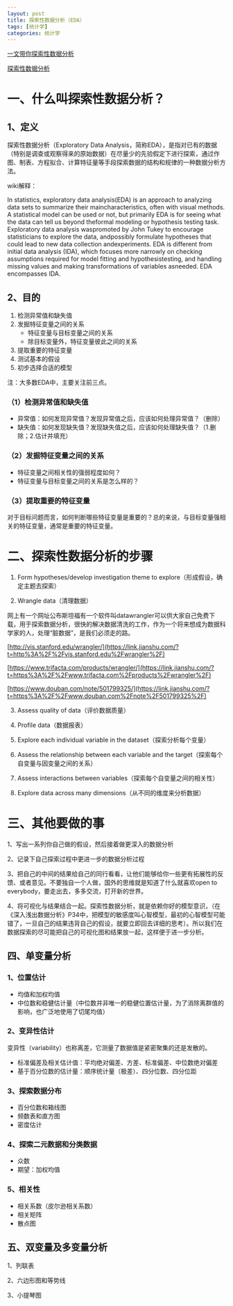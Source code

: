 ```yaml
---
layout: post
title: 探索性数据分析（EDA）
tags: [统计学]
categories: 统计学
---
```




[一文带你探索性数据分析](https://www.jianshu.com/p/9325c9f88ee6)

[探索性数据分析](https://www.ituring.com.cn/book/tupubarticle/23880)

# 一、什么叫探索性数据分析？

## 1、定义

探索性数据分析（Exploratory Data Analysis，简称EDA），是指对已有的数据（特别是调查或观察得来的原始数据）在尽量少的先验假定下进行探索，通过作图、制表、方程拟合、计算特征量等手段探索数据的结构和规律的一种数据分析方法。

wiki解释：

In statistics, exploratory data analysis(EDA) is an approach to analyzing data sets to summarize their maincharacteristics, often with visual methods. A statistical model can be used or not, but primarily EDA is for seeing what the data can tell us beyond theformal modeling or hypothesis testing task. Exploratory data analysis waspromoted by John Tukey to encourage statisticians to explore the data, andpossibly formulate hypotheses that could lead to new data collection andexperiments. EDA is different from initial data analysis (IDA), which focuses more narrowly on checking assumptions required for model fitting and hypothesistesting, and handling missing values and making transformations of variables asneeded. EDA encompasses IDA.

## 2、目的

1. 检测异常值和缺失值
2. 发掘特征变量之间的关系
   - 特征变量与目标变量之间的关系
   - 除目标变量外，特征变量彼此之间的关系
3. 提取重要的特征变量
4. 测试基本的假设
5. 初步选择合适的模型

注：大多数EDA中，主要关注前三点。

### （1）检测异常值和缺失值

- 异常值：如何发现异常值？发现异常值之后，应该如何处理异常值？（删除）
- 缺失值：如何发现缺失值？发现缺失值之后，应该如何处理缺失值？（1.删除；2.估计并填充）

### （2）发掘特征变量之间的关系

- 特征变量之间相关性的强弱程度如何？
- 特征变量与目标变量之间的关系是怎么样的？

### （3）提取重要的特征变量

对于目标问题而言，如何判断哪些特征变量是重要的？总的来说，与目标变量强相关的特征变量，通常是重要的特征变量。

# 二、探索性数据分析的步骤

1. Form hypotheses/develop investigation theme to explore（形成假设，确定主题去探索）

2. Wrangle data（清理数据）

网上有一个网址公布斯坦福有一个软件叫datawrangler可以供大家自己免费下载，用于探索数据分析，很快的解决数据清洗的工作，作为一个将来想成为数据科学家的人，处理“脏数据”，是我们必须走的路。

[http://vis.stanford.edu/wrangler/](https://link.jianshu.com/?t=http%3A%2F%2Fvis.stanford.edu%2Fwrangler%2F)

[https://www.trifacta.com/products/wrangler/](https://link.jianshu.com/?t=https%3A%2F%2Fwww.trifacta.com%2Fproducts%2Fwrangler%2F)

[https://www.douban.com/note/501799325/](https://link.jianshu.com/?t=https%3A%2F%2Fwww.douban.com%2Fnote%2F501799325%2F)

3. Assess quality of data（评价数据质量）

4. Profile data（数据报表）

5. Explore each individual variable in the dataset（探索分析每个变量）

6. Assess the relationship between each variable and the target（探索每个自变量与因变量之间的关系）

7. Assess interactions between variables（探索每个自变量之间的相关性）

8. Explore data across many dimensions（从不同的维度来分析数据）

# 三、其他要做的事

1、写出一系列你自己做的假设，然后接着做更深入的数据分析

2、记录下自己探索过程中更进一步的数据分析过程

3、把自己的中间的结果给自己的同行看看，让他们能够给你一些更有拓展性的反馈、或者意见。不要独自一个人做，国外的思维就是知道了什么就喜欢open to everybody，要走出去，多多交流，打开新的世界。

4、将可视化与结果结合一起。探索性数据分析，就是依赖你好的模型意识，（在《深入浅出数据分析》P34中，把模型的敏感度叫心智模型，最初的心智模型可能错了，一旦自己的结果违背自己的假设，就要立即回去详细的思考）。所以我们在数据探索的尽可能把自己的可视化图和结果放一起，这样便于进一步分析。



## 四、单变量分析

### 1、位置估计

- 均值和加权均值
- 中位数和稳健估计量（中位数并非唯一的稳健位置估计量，为了消除离群值的影响，也广泛地使用了切尾均值）

### 2、变异性估计

变异性（variability）也称离差，它测量了数据值是紧密聚集的还是发散的。

- 标准偏差及相关估计值：平均绝对偏差、方差、标准偏差、中位数绝对偏差
- 基于百分位数的估计量：顺序统计量（极差）、四分位数、四分位距

### 3、探索数据分布

- 百分位数和箱线图
- 频数表和直方图
- 密度估计

### 4、探索二元数据和分类数据

- 众数
- 期望：加权均值

### 5、相关性

- 相关系数（皮尔逊相关系数）
- 相关矩阵
- 散点图

## 五、双变量及多变量分析

1、列联表

2、六边形图和等势线

3、小提琴图